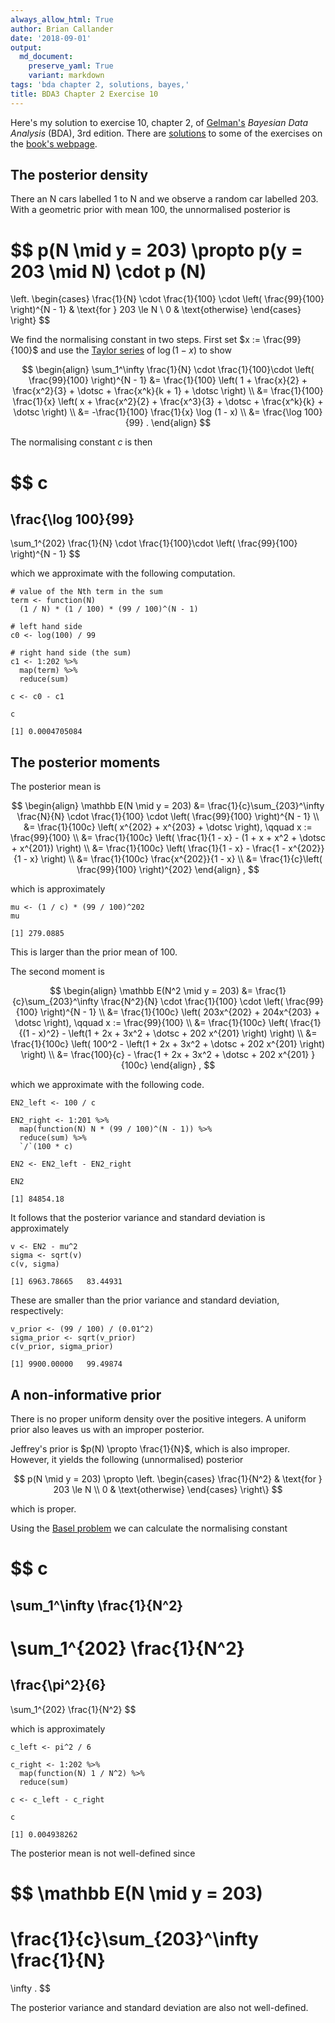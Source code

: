 ```yaml
---
always_allow_html: True
author: Brian Callander
date: '2018-09-01'
output:
  md_document:
    preserve_yaml: True
    variant: markdown
tags: 'bda chapter 2, solutions, bayes,'
title: BDA3 Chapter 2 Exercise 10
---
```


Here's my solution to exercise 10, chapter 2, of
[Gelman's](https://andrewgelman.com/) *Bayesian Data Analysis* (BDA),
3rd edition. There are
[solutions](http://www.stat.columbia.edu/~gelman/book/solutions.pdf) to
some of the exercises on the [book's
webpage](http://www.stat.columbia.edu/~gelman/book/).

<!--more-->
<div style="display:none">

$\DeclareMathOperator{\dbinomial}{binomial}  \DeclareMathOperator{\dbern}{Bernoulli}  \DeclareMathOperator{\dnorm}{normal}  \DeclareMathOperator{\dgamma}{gamma}  \DeclareMathOperator{\invlogit}{invlogit}  \DeclareMathOperator{\logit}{logit}  \DeclareMathOperator{\dbeta}{beta}$

</div>

The posterior density
---------------------

There an N cars labelled 1 to N and we observe a random car labelled
203. With a geometric prior with mean 100, the unnormalised posterior is

$$
p(N \mid y = 203)
\propto
p(y = 203 \mid N) \cdot p (N)
= 
\left.
  \begin{cases}
    \frac{1}{N} \cdot \frac{1}{100} \cdot \left( \frac{99}{100} \right)^{N - 1} 
    & 
    \text{for } 203 \le N 
    \\
    0
    &
    \text{otherwise}
  \end{cases}
\right\}
$$

We find the normalising constant in two steps. First set
$x := \frac{99}{100}$ and use the [Taylor
series](https://en.wikipedia.org/wiki/Taylor_series#Natural_logarithm)
of $\log(1 - x)$ to show

$$
\begin{align}
  \sum_1^\infty \frac{1}{N} \cdot \frac{1}{100}\cdot \left( \frac{99}{100} \right)^{N - 1}
  &=
  \frac{1}{100} \left( 1 + \frac{x}{2} + \frac{x^2}{3} + \dotsc + \frac{x^k}{k + 1} + \dotsc \right)
  \\
  &=
  \frac{1}{100} \frac{1}{x} \left(  x + \frac{x^2}{2} + \frac{x^3}{3} + \dotsc + \frac{x^k}{k} + \dotsc   \right)
  \\
  &=
  -\frac{1}{100} \frac{1}{x} \log (1 - x)
  \\
  &=
  \frac{\log 100}{99} 
  .
\end{align}
$$

The normalising constant $c$ is then

$$
  c
  =
  \frac{\log 100}{99} 
  -
  \sum_1^{202} \frac{1}{N} \cdot \frac{1}{100}\cdot \left( \frac{99}{100} \right)^{N - 1}
$$

which we approximate with the following computation.

``` {.r}
# value of the Nth term in the sum
term <- function(N) 
  (1 / N) * (1 / 100) * (99 / 100)^(N - 1) 

# left hand side
c0 <- log(100) / 99

# right hand side (the sum)
c1 <- 1:202 %>% 
  map(term) %>% 
  reduce(sum)
  
c <- c0 - c1

c
```

    [1] 0.0004705084

The posterior moments
---------------------

The posterior mean is

$$
\begin{align}
  \mathbb E(N \mid y = 203)
  &=
  \frac{1}{c}\sum_{203}^\infty \frac{N}{N} \cdot \frac{1}{100} \cdot \left( \frac{99}{100} \right)^{N - 1}
  \\
  &=
  \frac{1}{100c} \left( x^{202} + x^{203} + \dotsc \right), \qquad x := \frac{99}{100}
  \\
  &=
  \frac{1}{100c} \left( \frac{1}{1 - x} - (1 + x + x^2 + \dotsc + x^{201}) \right)
  \\
  &=
  \frac{1}{100c} \left( \frac{1}{1 - x} - \frac{1 - x^{202}}{1 - x} \right)
  \\
  &=
  \frac{1}{100c} \frac{x^{202}}{1 - x}
  \\
  &=
  \frac{1}{c}\left( \frac{99}{100} \right)^{202}
\end{align}
,
$$

which is approximately

``` {.r}
mu <- (1 / c) * (99 / 100)^202
mu
```

    [1] 279.0885

This is larger than the prior mean of 100.

The second moment is

$$
\begin{align}
  \mathbb E(N^2 \mid y = 203)
  &=
  \frac{1}{c}\sum_{203}^\infty \frac{N^2}{N} \cdot \frac{1}{100} \cdot \left( \frac{99}{100} \right)^{N - 1}
  \\
  &=
  \frac{1}{100c} \left( 203x^{202} + 204x^{203} + \dotsc \right), \qquad x := \frac{99}{100}
  \\
  &=
  \frac{1}{100c} \left( \frac{1}{(1 - x)^2} - \left(1 + 2x + 3x^2 + \dotsc + 202 x^{201} \right) \right)
  \\
  &=
  \frac{1}{100c} \left( 100^2 - \left(1 + 2x + 3x^2 + \dotsc + 202 x^{201} \right) \right)
  \\
  &=
  \frac{100}{c}  - \frac{1 + 2x + 3x^2 + \dotsc + 202 x^{201} }{100c}
\end{align}
,
$$

which we approximate with the following code.

``` {.r}
EN2_left <- 100 / c

EN2_right <- 1:201 %>% 
  map(function(N) N * (99 / 100)^(N - 1)) %>% 
  reduce(sum) %>% 
  `/`(100 * c)

EN2 <- EN2_left - EN2_right

EN2
```

    [1] 84854.18

It follows that the posterior variance and standard deviation is
approximately

``` {.r}
v <- EN2 - mu^2
sigma <- sqrt(v)
c(v, sigma)
```

    [1] 6963.78665   83.44931

These are smaller than the prior variance and standard deviation,
respectively:

``` {.r}
v_prior <- (99 / 100) / (0.01^2)
sigma_prior <- sqrt(v_prior)
c(v_prior, sigma_prior)
```

    [1] 9900.00000   99.49874

A non-informative prior
-----------------------

There is no proper uniform density over the positive integers. A uniform
prior also leaves us with an improper posterior.

Jeffrey's prior is $p(N) \propto \frac{1}{N}$, which is also improper.
However, it yields the following (unnormalised) posterior

$$
p(N \mid y = 203)
\propto
\left.
  \begin{cases}
    \frac{1}{N^2} 
    & 
    \text{for } 203 \le N 
    \\
    0
    &
    \text{otherwise}
  \end{cases}
\right\}
$$

which is proper.

Using the [Basel problem](https://en.wikipedia.org/wiki/Basel_problem)
we can calculate the normalising constant

$$
c
=
\sum_1^\infty \frac{1}{N^2}
-
\sum_1^{202} \frac{1}{N^2}
=
\frac{\pi^2}{6}
-
\sum_1^{202} \frac{1}{N^2}
$$

which is approximately

``` {.r}
c_left <- pi^2 / 6

c_right <- 1:202 %>% 
  map(function(N) 1 / N^2) %>% 
  reduce(sum)

c <- c_left - c_right

c
```

    [1] 0.004938262

The posterior mean is not well-defined since

$$
\mathbb E(N \mid y = 203)
=
\frac{1}{c}\sum_{203}^\infty \frac{1}{N} 
=
\infty
.
$$

The posterior variance and standard deviation are also not well-defined.
